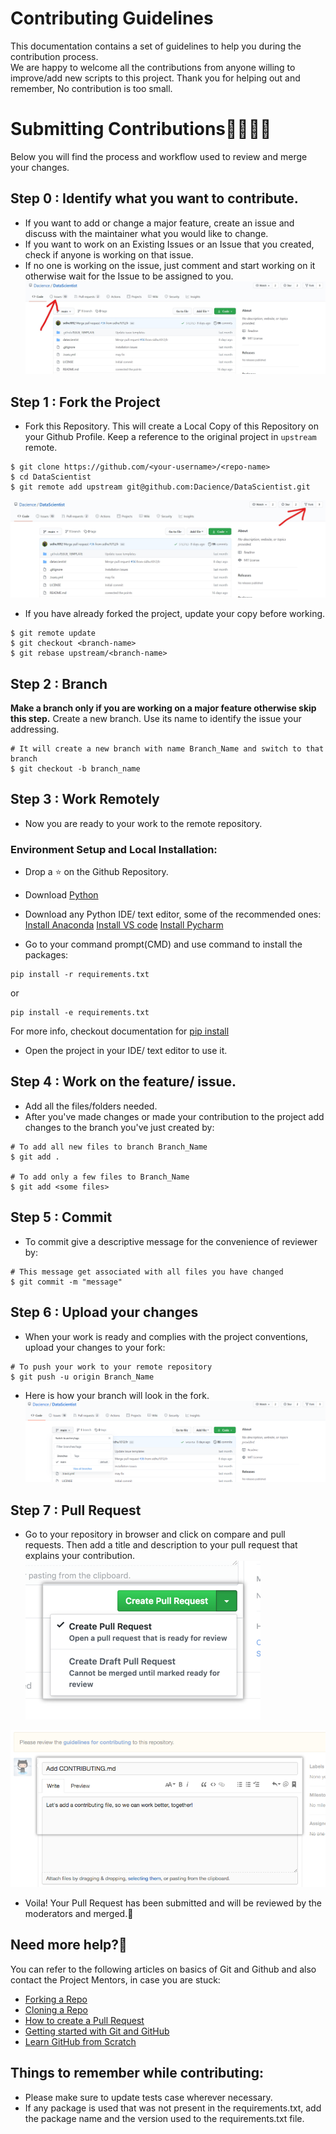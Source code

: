 # Contributing Guidelines  
  
This documentation contains a set of guidelines to help you during the contribution process.   
We are happy to welcome all the contributions from anyone willing to improve/add new scripts to this project. Thank you for helping out and remember, No contribution is too small.
  
# Submitting Contributions👩‍💻👨‍💻  
Below you will find the process and workflow used to review and merge your changes.  
## Step 0 : Identify what you want to contribute.
- If you want to add or change a major feature, create an issue and discuss with the maintainer what you would like to change.
- If you want to work on an Existing Issues or an Issue that you created, check if anyone is working on that issue.
- If no one is working on the issue, just comment and start working on it otherwise wait for the Issue to be assigned to you.
![IssuesDemo](assets/issues.jpg)

## Step 1 : Fork the Project  
- Fork this Repository. This will create a Local Copy of this Repository on your Github Profile. Keep a reference to the original project in `upstream` remote.  
```  
$ git clone https://github.com/<your-username>/<repo-name>  
$ cd DataScientist
$ git remote add upstream git@github.com:Dacience/DataScientist.git
```  
![ForkDemo](assets/fork.jpg)

- If you have already forked the project, update your copy before working.  
```  
$ git remote update  
$ git checkout <branch-name>  
$ git rebase upstream/<branch-name>  
```  
## Step 2 : Branch 
**Make a branch only if you are working on a major feature otherwise skip this step.**
Create a new branch. Use its name to identify the issue your addressing.  
```  
# It will create a new branch with name Branch_Name and switch to that branch 
$ git checkout -b branch_name  
```  

## Step 3 : Work Remotely  
- Now you are ready to your work to the remote repository.
### Environment Setup and Local Installation:
* Drop a :star: on the Github Repository.

* Download [Python](https://www.python.org/downloads/)

* Download any Python IDE/ text editor, some of the recommended ones:
	[Install Anaconda](https://docs.conda.io/en/latest/miniconda.html)
	[Install VS code](https://code.visualstudio.com/download)
	[Install Pycharm](https://www.jetbrains.com/pycharm/download/#section=windows)

* Go to your command prompt(CMD) and use command to install the packages:
```
pip install -r requirements.txt
```
or
```
pip install -e requirements.txt
```
For more info, checkout documentation for [pip install](https://pip.pypa.io/en/stable/reference/pip_install/)

* Open the project in your IDE/ text editor to use it.


## Step 4 : Work on the feature/ issue.  
- Add all the files/folders needed.  
- After you've made changes or made your contribution to the project add changes to the branch you've just created by:  
```  
# To add all new files to branch Branch_Name  
$ git add .  

# To add only a few files to Branch_Name
$ git add <some files>
```

## Step 5 : Commit  
- To commit give a descriptive message for the convenience of reviewer by:  
```
# This message get associated with all files you have changed  
$ git commit -m "message"  
```  

## Step 6 : Upload your changes   
- When your work is ready and complies with the project conventions, upload your changes to your fork:  
  
```  
# To push your work to your remote repository  
$ git push -u origin Branch_Name  
```  
- Here is how your branch will look in the fork.
![BranchDemo](assets/branch.png)

## Step 7 : Pull Request  
- Go to your repository in browser and click on compare and pull requests. Then add a title and description to your pull request that explains your contribution.  
![pullrequest-send](assets/pullrequest-send.png)  
  
![pullrequest-description](assets/pullrequest-description.png)
- Voila! Your Pull Request has been submitted and will be reviewed by the moderators and merged.🥳  

## Need more help?🤔  
You can refer to the following articles on basics of Git and Github and also contact the Project Mentors, in case you are stuck:  
- [Forking a Repo](https://help.github.com/en/github/getting-started-with-github/fork-a-repo)  
- [Cloning a Repo](https://help.github.com/en/desktop/contributing-to-projects/creating-an-issue-or-pull-request)  
- [How to create a Pull Request](https://opensource.com/article/19/7/create-pull-request-github)  
- [Getting started with Git and GitHub](https://towardsdatascience.com/getting-started-with-git-and-github-6fcd0f2d4ac6)  
- [Learn GitHub from Scratch](https://lab.github.com/githubtraining/introduction-to-github)  
  
  
## Things to remember while contributing:
* Please make sure to update tests case wherever necessary.
* If any package is used that was not present in the requirements.txt, add the package name and the version used to the requirements.txt file.